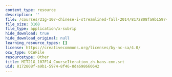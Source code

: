 ```yaml
---
content_type: resource
description: ''
file: /courses/21g-107-chinese-i-streamlined-fall-2014/8172808fa9b159748f468da698660642_MIT21G_107F14_CourseIteration_zh-hans-cmn.vtt
file_size: 3168
file_type: application/x-subrip
hide_download: true
hide_download_original: null
learning_resource_types: []
license: https://creativecommons.org/licenses/by-nc-sa/4.0/
ocw_type: OCWFile
resourcetype: Other
title: MIT21G_107F14_CourseIteration_zh-hans-cmn.srt
uid: 8172808f-a9b1-5974-8f46-8da698660642
---
```

